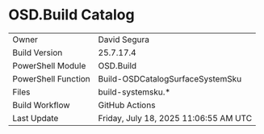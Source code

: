 ﻿# OSD.Build Catalog

| | |
|-|-|
| Owner | David Segura |
| Build Version | 25.7.17.4 |
| PowerShell Module | OSD.Build |
| PowerShell Function | Build-OSDCatalogSurfaceSystemSku |
| Files | build-systemsku.* |
| Build Workflow | GitHub Actions |
| Last Update | Friday, July 18, 2025 11:06:55 AM UTC |
